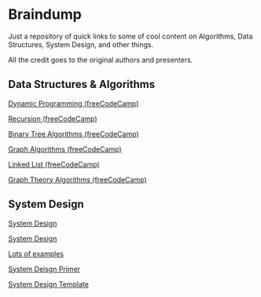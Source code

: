 
# Braindump

Just a repository of quick links to some of cool content on Algorithms, Data Structures, System Design, and other things.

All the credit goes to the original authors and presenters.


## Data Structures & Algorithms

[Dynamic Programming (freeCodeCamp)](https://www.youtube.com/watch?v=oBt53YbR9Kk)

[Recursion (freeCodeCamp)](https://www.youtube.com/watch?v=IJDJ0kBx2LM)

[Binary Tree Algorithms (freeCodeCamp)](https://www.youtube.com/watch?v=fAAZixBzIAI)

[Graph Algorithms (freeCodeCamp)](https://www.youtube.com/watch?v=tWVWeAqZ0WU)

[Linked List (freeCodeCamp)](https://www.youtube.com/watch?v=Hj_rA0dhr2I)

[Graph Theory Algorithms (freeCodeCamp)](https://www.youtube.com/watch?v=09_LlHjoEiY&list=RDCMUC8butISFwT-Wl7EV0hUK0BQ&index=8)

## System Design

[System Design](https://www.youtube.com/watch?v=MbjObHmDbZo)

[System Design](https://www.youtube.com/c/SystemDesignInterview)

[Lots of examples](https://tianpan.co/notes/2016-02-13-crack-the-system-design-interview)

[System Deisgn Primer](https://github.com/donnemartin/system-design-primer)

[System Design Template](https://leetcode.com/discuss/career/229177/My-System-Design-Template)

